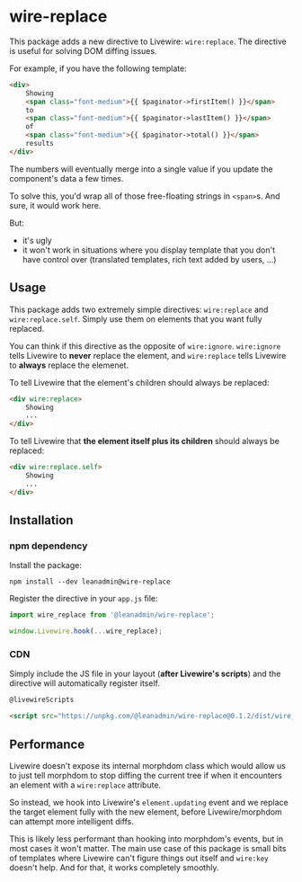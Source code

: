 # wire-replace

This package adds a new directive to Livewire: `wire:replace`. The directive is useful for solving DOM diffing issues.

For example, if you have the following template:

```html
<div>
    Showing
    <span class="font-medium">{{ $paginator->firstItem() }}</span>
    to
    <span class="font-medium">{{ $paginator->lastItem() }}</span>
    of
    <span class="font-medium">{{ $paginator->total() }}</span>
    results
</div>
```

The numbers will eventually merge into a single value if you update the component's data a few times.

To solve this, you'd wrap all of those free-floating strings in `<span>`s. And sure, it would work here.

But:
- it's ugly
- it won't work in situations where you display template that you don't have control over (translated templates, rich text added by users, ...)

## Usage

This package adds two extremely simple directives: `wire:replace` and `wire:replace.self`. Simply use them on elements that you want fully replaced.

You can think if this directive as the opposite of `wire:ignore`. `wire:ignore` tells Livewire to **never** replace the element, and `wire:replace` tells Livewire to **always** replace the elemenet.

To tell Livewire that the element's children should always be replaced:
```html
<div wire:replace>
    Showing
    ...
</div>
```

To tell Livewire that **the element itself plus its children** should always be replaced:
```html
<div wire:replace.self>
    Showing
    ...
</div>
```

## Installation

### npm dependency
Install the package:
```
npm install --dev leanadmin@wire-replace
```

Register the directive in your `app.js` file:

```js
import wire_replace from '@leanadmin/wire-replace';

window.Livewire.hook(...wire_replace);
```

### CDN

Simply include the JS file in your layout (**after Livewire's scripts**) and the directive will automatically register itself.
```html
@livewireScripts

<script src="https://unpkg.com/@leanadmin/wire-replace@0.1.2/dist/wire_replace.js"></script>
```

## Performance

Livewire doesn't expose its internal morphdom class which would allow us to just tell morphdom to stop diffing the current tree if when it encounters an element with a `wire:replace` attribute.

So instead, we hook into Livewire's `element.updating` event and we replace the target element fully with the new element, before Livewire/morphdom can attempt more intelligent diffs.

This is likely less performant than hooking into morphdom's events, but in most cases it won't matter. The main use case of this package is small bits of templates where Livewire can't figure things out itself and `wire:key` doesn't help. And for that, it works completely smoothly.
